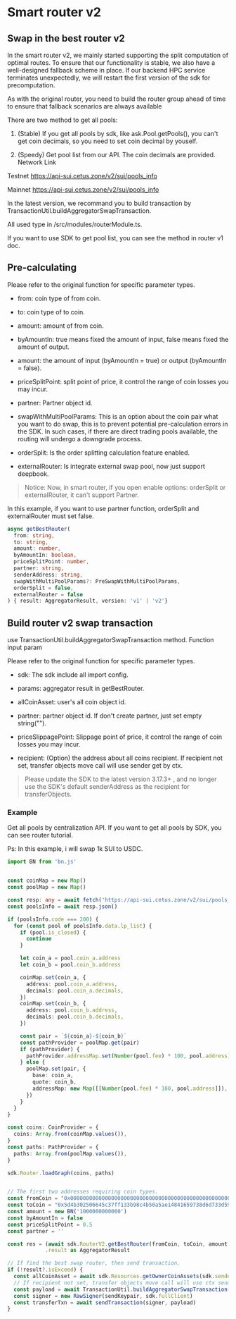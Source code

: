 # Smart router v2

## Swap in the best router v2

In the smart router v2, we mainly started supporting the split computation of optimal routes. To ensure that our functionality is stable, we also have a well-designed fallback scheme in place. If our backend HPC service terminates unexpectedly, we will restart the first version of the sdk for precomputation.

As with the original router, you need to build the router group ahead of time to ensure that fallback scenarios are always available

There are two method to get all pools:

1. (Stable) If you get all pools by sdk, like ask.Pool.getPools(), you can't get coin decimals, so you need to set coin decimal by youself.

2. (Speedy) Get pool list from our API. The coin decimals are provided.
Network Link

Testnet https://api-sui.cetus.zone/v2/sui/pools_info

Mainnet https://api-sui.cetus.zone/v2/sui/pools_info

In the latest version, we recommand you to build transaction by TransactionUtil.buildAggregatorSwapTransaction.

All used type in /src/modules/routerModule.ts.

If you want to use SDK to get pool list, you can see the method in router v1 doc.

## Pre-calculating

Please refer to the original function for specific parameter types.

+ from: coin type of from coin.

+ to: coin type of to coin.

+ amount: amount of from coin.

+ byAmountIn: true means fixed the amount of input, false means fixed the amount of output.

+ amount: the amount of input (byAmountIn = true) or output (byAmountIn = false).

+ priceSplitPoint: split point of price, it control the range of coin losses you may incur.

+ partner: Partner object id.

+ swapWithMultiPoolParams: This is an option about the coin pair what you want to do swap, this is to prevent potential pre-calculation errors in the SDK. In such cases, if there are direct trading pools available, the routing will undergo a downgrade process.

+ orderSplit: Is the order splitting calculation feature enabled.

+ externalRouter: Is integrate external swap pool, now just support deepbook.

> Notice: Now, in smart router, if you open enable options: orderSplit or externalRouter, it can't support Partner.

In this example, if you want to use partner function, orderSplit and externalRouter must set false.

```typescript
async getBestRouter(
  from: string,
  to: string,
  amount: number,
  byAmountIn: boolean,
  priceSplitPoint: number,
  partner: string,
  senderAddress: string,
  swapWithMultiPoolParams?: PreSwapWithMultiPoolParams,
  orderSplit = false,
  externalRouter = false
) { result: AggregatorResult, version: 'v1' | 'v2'}
```

## Build  router v2 swap transaction

use TransactionUtil.buildAggregatorSwapTransaction method.
Function input param

Please refer to the original function for specific parameter types.

+ sdk: The sdk include all import config.

+ params: aggregator result in getBestRouter.

+ allCoinAsset: user's all coin object id.

+ partner:  partner object id. If don't create partner, just set empty string("").

+ priceSlippagePoint:  Slippage point of price, it control the range of coin losses you may incur.

+ recipient: (Option) the address about all coins recipient. If recipient not set, transfer objects move call will use sender get by ctx.

> Please update the SDK to the latest version 3.17.3+ , and no longer use the SDK's default senderAddress as the recipient for transferObjects.

### Example

Get all pools by centralization API. If you want to get all pools by SDK, you can see router tutorial.

Ps: In this example, i will swap 1k SUI to USDC.

```typescript
import BN from 'bn.js'


const coinMap = new Map()
const poolMap = new Map()

const resp: any = await fetch('https://api-sui.cetus.zone/v2/sui/pools_info', { method: 'GET' })
const poolsInfo = await resp.json()

if (poolsInfo.code === 200) {
  for (const pool of poolsInfo.data.lp_list) {
    if (pool.is_closed) {
      continue
    }

    let coin_a = pool.coin_a.address
    let coin_b = pool.coin_b.address

    coinMap.set(coin_a, {
      address: pool.coin_a.address,
      decimals: pool.coin_a.decimals,
    })
    coinMap.set(coin_b, {
      address: pool.coin_b.address,
      decimals: pool.coin_b.decimals,
    })

    const pair = `${coin_a}-${coin_b}`
    const pathProvider = poolMap.get(pair)
    if (pathProvider) {
      pathProvider.addressMap.set(Number(pool.fee) * 100, pool.address)
    } else {
      poolMap.set(pair, {
        base: coin_a,
        quote: coin_b,
        addressMap: new Map([[Number(pool.fee) * 100, pool.address]]),
      })
    }
  }
}

const coins: CoinProvider = {
  coins: Array.from(coinMap.values()),
}
const paths: PathProvider = {
  paths: Array.from(poolMap.values()),
}

sdk.Router.loadGraph(coins, paths)


// The first two addresses requiring coin types.
const fromCoin = "0x0000000000000000000000000000000000000000000000000000000000000002::sui::SUI"
const toCoin = "0x5d4b302506645c37ff133b98c4b50a5ae14841659738d6d733d59d0d217a93bf::coin::COIN"
const amount = new BN('1000000000000')
const byAmountIn = false
const priceSplitPoint = 0.5
const partner = ''

const res = (await sdk.RouterV2.getBestRouter(fromCoin, toCoin, amount, byAmountIn, priceSplitPoint, partner, undefined, true, false))
            .result as AggregatorResult

// If find the best swap router, then send transaction.
if (!result?.isExceed) {
  const allCoinAsset = await sdk.Resources.getOwnerCoinAssets(sdk.senderAddress)
  // If recipient not set, transfer objects move call will use ctx sender.
  const payload = await TransactionUtil.buildAggregatorSwapTransaction(sdk, res, allCoinAsset, '', 0.5)
  const signer = new RawSigner(sendKeypair, sdk.fullClient)
  const transferTxn = await sendTransaction(signer, payload)
}
```
